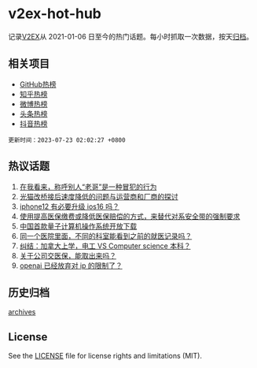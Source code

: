# v2ex-hot-hub

 记录[V2EX](https://www.v2ex.com/)从 2021-01-06 日至今的热门话题。每小时抓取一次数据，按天[归档](archives)。
 
 ## 相关项目

- [GitHub热榜](https://github.com/it985/github-hot-hub)
- [知乎热榜](https://github.com/it985/zhihu-hot-hub)
- [微博热榜](https://github.com/it985/weibo-hot-hub)
- [头条热榜](https://github.com/it985/toutiao-hot-hub)
- [抖音热榜](https://github.com/it985/douyin-hot-hub)


 `更新时间：2023-07-23 02:02:27 +0800`

## 热议话题

1. [在我看来，称呼别人“老哥”是一种冒犯的行为](https://www.v2ex.com/t/958794)
1. [光猫改桥接后速度降低的问题与运营商和厂商的探讨](https://www.v2ex.com/t/958813)
1. [iphone12 有必要升级 ios16 吗？](https://www.v2ex.com/t/958744)
1. [使用提高医保缴费或降低医保赔偿的方式，来替代对系安全带的强制要求](https://www.v2ex.com/t/958837)
1. [中国首款量子计算机操作系统开放下载](https://www.v2ex.com/t/958759)
1. [同一个医院里面，不同的科室能看到之前的就医记录吗？](https://www.v2ex.com/t/958752)
1. [纠结：加拿大上学，电工 VS Computer science 本科？](https://www.v2ex.com/t/958789)
1. [关于公司交医保，能取出来吗？](https://www.v2ex.com/t/958784)
1. [openai 已经放弃对 ip 的限制了？](https://www.v2ex.com/t/958763)

## 历史归档

[archives](archives)

## License

See the [LICENSE](LICENSE) file for license rights and limitations (MIT).
